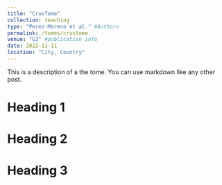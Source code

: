 ```yaml
---
title: "CrusTome"
collection: teaching
type: "Perez-Moreno et al." #Authors
permalink: /tomes/crustome
venue: "G3" #publication info
date: 2022-11-11
location: "City, Country"
---
```


This is a description of a the tome. You can use markdown like any other post.

Heading 1
======

Heading 2
======

Heading 3
======
